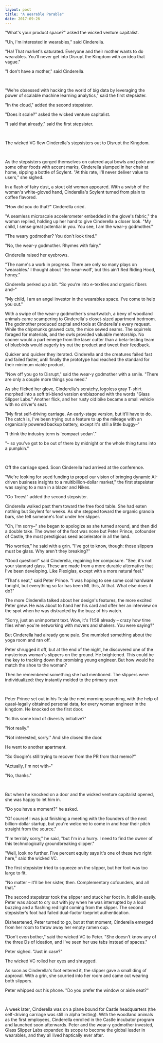 ```yaml
---
layout: post
title: "A Wearable Parable"
date: 2017-09-26
---
```


"What's your product space?" asked the wicked venture capitalist.

"Uh, I'm interested in wearables," said Cinderella.

"Ha! That market's saturated. Everyone and their mother wants to do wearables. You'll never get into Disrupt the Kingdom with an idea that vague."

"I don't have a mother," said Cinderella.

<br />

"We're obsessed with hacking the world of big data by leveraging the power of scalable machine learning analytics," said the first stepsister.

"In the cloud," added the second stepsister.

"Does it scale?" asked the wicked venture capitalist.

"I said that already," said the first stepsister.

<br />

The wicked VC flew Cinderella's stepsisters out to Disrupt the Kingdom.

<br />

As the stepsisters gorged themselves on catered açaí bowls and poké and some other foods with accent marks, Cinderella slumped in her chair at home, sipping a bottle of Soylent. "At this rate, I'll never deliver value to users," she sighed.

In a flash of fairy dust, a stout old woman appeared. With a swish of the woman's white-gloved hand, Cinderella's Soylent turned from plain to coffee flavored.

"How did you do that?" Cinderella cried.

"A seamless microscale accelerometer embedded in the glove's fabric," the woman replied, holding up her hand to give Cinderella a closer look. "My child, I sense great potential in you. You see, I am the wear-y godmother."

"The weary godmother? You don't look tired."

"No, the wear-y godmother. Rhymes with fairy."

Cinderella raised her eyebrows.

"The name's a work in progress. There are only so many plays on 'wearables.' I thought about 'the wear-wolf', but this ain't Red Riding Hood, honey."

Cinderella perked up a bit. "So you're into e-textiles and organic fibers and–"

"My child, I am an angel investor in the wearables space. I've come to help you out."

With a swipe of the wear-y godmother's smartwatch, a bevy of woodland animals came scampering to Cinderella's closet-sized apartment bedroom. The godmother produced capital and tools at Cinderella's every request. While the chipmunks gnawed cuts, the mice sewed seams. The squirrels foraged for materials, and the owls provided valuable mentorship. No sooner would a part emerge from the laser cutter than a beta-testing team of bluebirds would eagerly try out the product and tweet their feedback. 

Quicker and quicker they iterated. Cinderella and the creatures failed fast and failed faster, until finally the prototype had reached the standard for their minimum viable product.

"Now off you go to Disrupt," said the wear-y godmother with a smile. "There are only a couple more things you need."

As she flicked her glove, Cinderella's scratchy, logoless gray T-shirt morphed into a soft tri-blend version emblazoned with the words "Glass Slipper Labs." Another flick, and her rusty old bike became a small vehicle with no driver's seat.

"My first self-driving carriage. An early-stage version, but it'll have to do. The catch is, I've been trying out a feature to up the mileage with an organically powered backup battery, except it's still a little buggy–"

"I think the industry term is 'compact sedan'."

"– so you've got to be out of there by midnight or the whole thing turns into a pumpkin."

<br />

Off the carriage sped. Soon Cinderella had arrived at the conference.

"We're looking for seed funding to propel our vision of bringing dynamic AI-driven business insights to a multibillion-dollar market," the first stepsister was saying to a man in a blazer and Nikes.

"Go Trees!" added the second stepsister.

Cinderella walked past them toward the free food table. She had eaten nothing but Soylent for weeks. As she stepped toward the organic granola bars, she felt someone's foot under her slipper.

"Oh, I'm sorry–" she began to apologize as she turned around, and then did a double take. The owner of the foot was none but Peter Prince, cofounder of Castle, the most prestigious seed accelerator in all the land.

"No worries," he said with a grin. "I've got to know, though: those slippers must be glass. Why aren't they breaking?"

"Good question!" said Cinderella, regaining her composure. "See, it's not your standard glass. These are made from a more durable alternative that I've been developing. Like Plexiglas, except with a more natural feel."

"That's neat," said Peter Prince. "I was hoping to see some cool hardware tonight, but everything so far has been ML this, AI that. What else does it do?"

The more Cinderella talked about her design's features, the more excited Peter grew. He was about to hand her his card and offer her an interview on the spot when he was distracted by the buzz of his watch.

"Sorry, just an unimportant text. Wow, it's 11:58 already – crazy how time flies when you're networking with movers and shakers. You were saying?"

But Cinderella had already gone pale. She mumbled something about the yoga room and ran off.

Peter shrugged it off, but at the end of the night, he discovered one of the mysterious woman's slippers on the ground. He brightened. This could be the key to tracking down the promising young engineer. But how would he match the shoe to the woman?

Then he remembered something she had mentioned. The slippers were individualized: they instantly molded to the primary user.

<br />

Peter Prince set out in his Tesla the next morning searching, with the help of quasi-legally obtained personal data, for every woman engineer in the kingdom. He knocked on the first door.

"Is this some kind of diversity initiative?"

"Not really."

"Not interested, sorry." And she closed the door.

He went to another apartment.

"So Google's still trying to recover from the PR from that memo?"

"Actually, I'm not with–"

"No, thanks."

<br />

But when he knocked on a door and the wicked venture capitalist opened, she was happy to let him in.

"Do you have a moment?" he asked.

"Of course! I was just finishing a meeting with the founders of the next billion-dollar startup, but you're welcome to come in and hear their pitch straight from the source."

"I'm terribly sorry," he said, "but I'm in a hurry. I need to find the owner of this technologically groundbreaking slipper."

"Well, look no further. Five percent equity says it's one of these two right here," said the wicked VC.

The first stepsister tried to squeeze on the slipper, but her foot was too large to fit.

"No matter – it'll be her sister, then. Complementary cofounders, and all that."

The second stepsister took the slipper and stuck her foot in. It slid in easily. Peter was about to cry out with joy when he was interrupted by a loud buzzing and a flashing red light coming from the slipper. The second stepsister's foot had failed dual-factor toeprint authentication.


Disheartened, Peter turned to go, but at that moment, Cinderella emerged from her room to throw away her empty ramen cup.

"Don't even bother," said the wicked VC to Peter. "She doesn't know any of the three Ds of ideation, and I've seen her use tabs instead of spaces."

Peter sighed. "Just in case?"

The wicked VC rolled her eyes and shrugged.

As soon as Cinderella's foot entered it, the slipper gave a small ding of approval. With a grin, she scurried into her room and came out wearing both slippers.

Peter whipped out his phone. "Do you prefer the window or aisle seat?"

<br />

A week later, Cinderella was on a plane bound for Castle headquarters (the self-driving carriage was still in alpha testing). With the woodland animals as the first employees, Cinderella enrolled in the Castle incubator program and launched soon afterwards. Peter and the wear-y godmother invested, Glass Slipper Labs expanded its scope to become the global leader in wearables, and they all lived haptically ever after.


